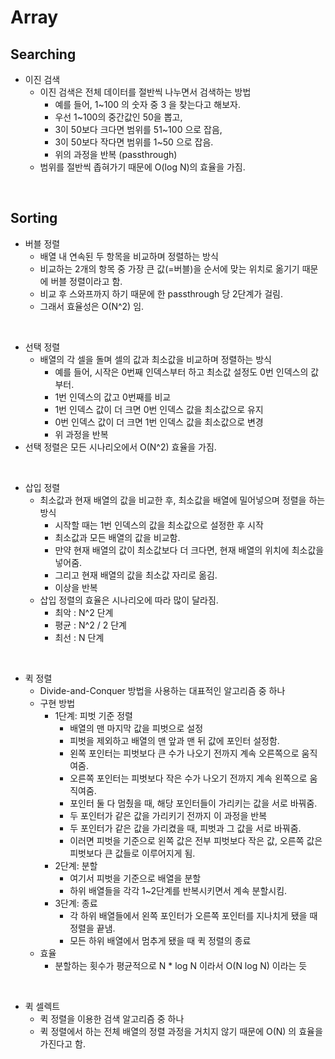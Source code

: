 # Array

## Searching

- 이진 검색
    - 이진 검색은 전체 데이터를 절반씩 나누면서 검색하는 방법
       - 예를 들어, 1~100 의 숫자 중 3 을 찾는다고 해보자.
        - 우선 1~100의 중간값인 50을 뽑고,
        - 3이 50보다 크다면 범위를 51~100 으로 잡음,
        - 3이 50보다 작다면 범위를 1~50 으로 잡음.
        - 위의 과정을 반복 (passthrough)
    - 범위를 절반씩 좁혀가기 때문에 O(log N)의 효율을 가짐.

<br/>

## Sorting

- 버블 정렬
    - 배열 내 연속된 두 항목을 비교하며 정렬하는 방식
    - 비교하는 2개의 항목 중 가장 큰 값(=버블)을 순서에 맞는 위치로 옮기기 때문에 버블 정렬이라고 함.
    - 비교 후 스와프까지 하기 때문에 한 passthrough 당 2단계가 걸림.
    - 그래서 효율성은 O(N^2) 임.

<br/>

- 선택 정렬
    - 배열의 각 셀을 돌며 셀의 값과 최소값을 비교하며 정렬하는 방식
        - 예를 들어, 시작은 0번째 인덱스부터 하고 최소값 설정도 0번 인덱스의 값부터.
        - 1번 인덱스의 값고 0번째를 비교
        - 1번 인덱스 값이 더 크면 0번 인덱스 값을 최소값으로 유지
        - 0번 인덱스 값이 더 크면 1번 인덱스 값을 최소값으로 변경
        - 위 과정을 반복
- 선택 정렬은 모든 시나리오에서 O(N^2) 효율을 가짐.

<br/>

- 삽입 정렬
    - 최소값과 현재 배열의 값을 비교한 후, 최소값을 배열에 밀어넣으며 정렬을 하는 방식
        - 시작할 때는 1번 인덱스의 값을 최소값으로 설정한 후 시작
        - 최소값과 모든 배열의 값을 비교함.
        - 만약 현재 배열의 값이 최소값보다 더 크다면, 현재 배열의 위치에 최소값을 넣어줌.
        - 그리고 현재 배열의 값을 최소값 자리로 옮김.
        - 이상을 반복
    - 삽입 정렬의 효율은 시나리오에 따라 많이 달라짐.
        - 최악 : N^2 단계
        - 평균 : N^2 / 2 단계
        - 최선 : N 단계

<br/>

- 퀵 정렬
    - Divide-and-Conquer 방법을 사용하는 대표적인 알고리즘 중 하나
    - 구현 방법
        - 1단계: 피벗 기준 정렬
            - 배열의 맨 마지막 값을 피벗으로 설정
            - 피벗을 제외하고 배열의 맨 앞과 맨 뒤 값에 포인터 설정함.
            - 왼쪽 포인터는 피벗보다 큰 수가 나오기 전까지 계속 오른쪽으로 움직여줌.
            - 오른쪽 포인터는 피벗보다 작은 수가 나오기 전까지 계속 왼쪽으로 움직여줌.
            - 포인터 둘 다 멈췄을 때, 해당 포인터들이 가리키는 값을 서로 바꿔줌.
            - 두 포인터가 같은 값을 가리키기 전까지 이 과정을 반복
            - 두 포인터가 같은 값을 가리켰을 때, 피벗과 그 값을 서로 바꿔줌.
            - 이러면 피벗을 기준으로 왼쪽 값은 전부 피벗보다 작은 값, 오른쪽 값은 피벗보다 큰 값들로 이루어지게 됨.
        - 2단계: 분할
            - 여기서 피벗을 기준으로 배열을 분할
            - 하위 배열들을 각각 1~2단계를 반복시키면서 계속 분할시킴.
        - 3단계: 종료
            - 각 하위 배열들에서 왼쪽 포인터가 오른쪽 포인터를 지나치게 됐을 때 정렬을 끝냄.
            - 모든 하위 배열에서 멈추게 됐을 때 퀵 정렬의 종료
    - 효율
        - 분할하는 횟수가 평균적으로 N * log N 이라서 O(N log N) 이라는 듯

<br/>

- 퀵 셀렉트
    - 퀵 정렬을 이용한 검색 알고리즘 중 하나
    - 퀵 정렬에서 하는 전체 배열의 정렬 과정을 거치지 않기 때문에 O(N) 의 효율을 가진다고 함.